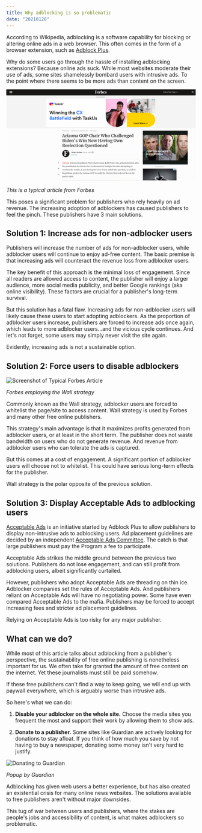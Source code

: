 ```yaml
---
title: Why adblocking is so problematic
date: "20210128"
---
```

According to Wikipedia, adblocking is a software capability for blocking or altering online ads in a web browser. This often comes in the form of a browser extension, such as [Adblock Plus](https://adblockplus.org/).

Why do some users go through the hassle of installing adblocking extensions? Because online ads suck. While most websites moderate their use of ads, some sites shamelessly bombard users with intrusive ads. To the point where there seems to be more ads than content on the screen.

![Screenshot of Typical Forbes Article](/images/uploads/forbes.png)

*This is a typical article from Forbes*

This poses a significant problem for publishers who rely heavily on ad revenue. The increasing adoption of adblockers has caused publishers to feel the pinch. These publishers have 3 main solutions.

## Solution 1: Increase ads for non-adblocker users

Publishers will increase the number of ads for non-adblocker users, while adblocker users will continue to enjoy ad-free content. The basic premise is that increasing ads will counteract the revenue loss from adblocker users.

The key benefit of this approach is the minimal loss of engagement. Since all readers are allowed access to content, the publisher will enjoy a larger audience, more social media publicity, and better Google rankings (aka online visibility). These factors are crucial for a publisher's long-term survival.

But this solution has a fatal flaw. Increasing ads for non-adblocker users will likely cause these users to start adopting adblockers. As the proportion of adblocker users increase, publishers are forced to increase ads once again, which leads to more adblocker users...and the vicious cycle continues. And let's not forget, some users may simply never visit the site again.

Evidently, increasing ads is not a sustainable option.

## Solution 2: Force users to disable adblockers

![Screenshot of Typical Forbes Article](/images/uploads/forbes_adblock_wall.png)

*Forbes employing the Wall strategy*

Commonly known as the Wall strategy, adblocker users are forced to whitelist the page/site to access content. Wall strategy is used by Forbes and many other free online publishers.

This strategy's main advantage is that it maximizes profits generated from adblocker users, or at least in the short term. The publisher does not waste bandwidth on users who do not generate revenue. And revenue from adblocker users who can tolerate the ads is captured.

But this comes at a cost of engagement. A significant portion of adblocker users will choose not to whitelist. This could have serious long-term effects for the publisher.

Wall strategy is the polar opposite of the previous solution.

## Solution 3: Display Acceptable Ads to adblocking users

[Acceptable Ads](https://acceptableads.com/) is an initiative started by Adblock Plus to allow publishers to display non-intrusive ads to adblocking users. Ad placement guidelines are decided by an independent [Acceptable Ads Committee](https://www.acceptableadscommittee.org/the-standard/). The catch is that large publishers must pay the Program a fee to participate.

Acceptable Ads strikes the middle ground between the previous two solutions. Publishers do not lose engagement, and can still profit from adblocking users, albeit significantly curtailed.

However, publishers who adopt Acceptable Ads are threading on thin ice. Adblocker companies set the rules of Acceptable Ads. And publishers reliant on Acceptable Ads will have no negotiating power. Some have even compared Acceptable Ads to the mafia. Publishers may be forced to accept increasing fees and stricter ad placement guidelines.

Relying on Acceptable Ads is too risky for any major publisher.

## What can we do?

While most of this article talks about adblocking from a publisher's perspective, the sustainability of free online publishing is nonetheless important for us. We often take for granted the amount of free content on the internet. Yet these journalists must still be paid somehow.

If these free publishers can't find a way to keep going, we will end up with paywall everywhere, which is arguably worse than intrusive ads.

So here's what we can do:
1. **Disable your adblocker on the whole site.** Choose the media sites you frequent the most and support their work by allowing them to show ads. 

2. **Donate to a publisher.** Some sites like Guardian are actively looking for donations to stay afloat. If you think of how much you save by not having to buy a newspaper, donating some money isn't very hard to justify.

![Donating to Guardian](/images/uploads/guardian_donation.png)

*Popup by Guardian*

Adblocking has given web users a better experience, but has also created an existential crisis for many online news websites. The solutions available to free publishers aren't without major downsides. 

This tug of war between users and publishers, where the stakes are people's jobs and accessibility of content, is what makes adblockers so problematic.